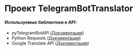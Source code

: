 # **Проект TelegramBotTranslator**

#### **Используемыe библиотеки и API:**
-  pyTelegramBotAPI ([Документация](https://pytba.readthedocs.io/en/latest/index.html))
- Python Requests ([Документация](https://pythonru.com/biblioteki/kratkoe-rukovodstvo-po-biblioteke-python-requests))
- Google Translate API ([Документация](https://pypi.org/project/googletrans/))


